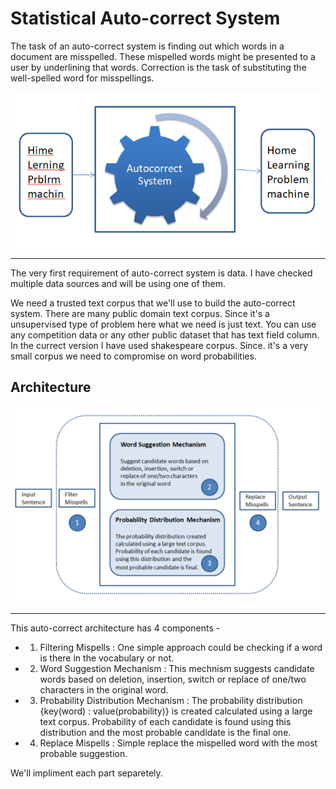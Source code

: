 # Statistical Auto-correct System
<div>
<p>The task of an auto-correct system is finding out which words in a document are misspelled. These mispelled words might be presented to a user by underlining that words. Correction is the task of substituting the well-spelled word for misspellings.
</p>
<img style="align:center", src="https://github.com/pashupati98/kaggle-archives/blob/main/img/img2.PNG?raw=true">
    <hr>
    <p>The very first requirement of auto-correct system is data. I have checked multiple data sources and will be using one of them.</p>
    <p>We need a trusted text corpus that we'll use to build the auto-correct system. There are many public domain text corpus. Since it's a unsupervised type of problem here what we need is just text. You can use any competition data or any other public dataset that has text field column. In the currect version I have used shakespeare corpus. Since. it's a very small corpus we need to compromise on word probabilities.</p>
</div>

## Architecture

<div>
<img style="align:center", src="https://github.com/pashupati98/kaggle-archives/blob/main/img/architecture.png?raw=true">
    <hr>
</div>

This auto-correct architecture has 4 components -
- 1) Filtering Mispells : One simple approach could be checking if a word is there in the vocabulary or not. 
- 2) Word Suggestion Mechanism : This mechnism suggests candidate words based on deletion, insertion, switch or replace of one/two characters in the original word.
- 3) Probability Distribution Mechanism : The probability distribution {key(word) : value(probability)} is created calculated using a large text corpus. Probability of each candidate is found using this distribution and the most probable candidate is the final one.
- 4) Replace Mispells : Simple replace the mispelled word with the most probable suggestion.

We'll impliment each part separetely.
